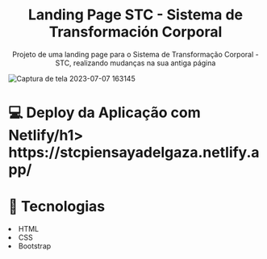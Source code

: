 <h1 align='center'>Landing Page STC - Sistema de Transformación Corporal</h1>

<p align="center">Projeto de uma landing page para o Sistema de Transformação Corporal - STC, realizando mudanças na sua antiga página</p>

![Captura de tela 2023-07-07 163145](https://github.com/llarissaribeiro/stc/assets/118293780/1c451c94-d2ee-407c-afec-bd9b79f6cc67)


<h1>💻 Deploy da Aplicação com Netlify/h1>
https://stcpiensayadelgaza.netlify.app/
  
<h1>🚀 Tecnologias</h1>
<li>HTML</li>
<li>CSS</li>
<li>Bootstrap</li>

